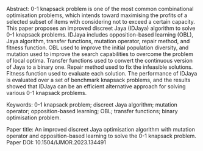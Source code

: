 Abstract: 0-1 knapsack problem is one of the most common combinational 
optimisation problems, which intends toward maximising the profits of a 
selected subset of items with considering not to exceed a certain capacity. This 
paper proposes an improved discreet Jaya (IDJaya) algorithm to solve 0-1 
knapsack problems. IDJaya includes opposition-based learning (OBL), Jaya 
algorithm, transfer functions, mutation operator, repair method, and fitness 
function. OBL used to improve the initial population diversity, and mutation 
used to improve the search capabilities to overcome the problem of local 
optima. Transfer functions used to convert the continuous version of Jaya to a 
binary one. Repair method used to fix the infeasible solutions. Fitness function 
used to evaluate each solution. The performance of IDJaya is evaluated over a 
set of benchmark knapsack problems, and the results showed that IDJaya can 
be an efficient alternative approach for solving various 0-1 knapsack problems. 

Keywords: 0-1 knapsack problem; discreet Jaya algorithm; mutation operator; 
opposition-based learning; OBL; transfer functions; binary optimisation 
problem. 

Paper title: An improved discreet Jaya optimisation algorithm with mutation operator and opposition-based learning to solve the 0-1 knapsack problem.
Paper DOI: 10.1504/IJMOR.2023.134491

